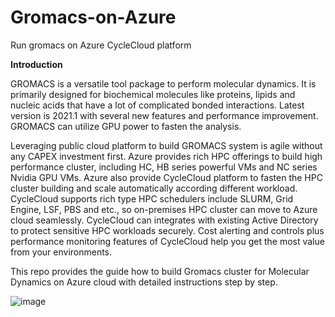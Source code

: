 # Gromacs-on-Azure

Run gromacs on Azure CycleCloud platform

**Introduction**

GROMACS is a versatile tool package to perform molecular dynamics. It is primarily designed for biochemical molecules like proteins, lipids and nucleic acids that have a lot of complicated bonded interactions. Latest version is 2021.1 with several new features and performance improvement. GROMACS can utilize GPU power to fasten the analysis.

Leveraging public cloud platform to build GROMACS system is agile without any CAPEX investment first. Azure provides rich HPC offerings to build high performance cluster, including HC, HB series powerful VMs and NC series Nvidia GPU VMs. Azure also provide CycleCloud platform to fasten the HPC cluster building and scale automatically according different workload. CycleCloud supports rich type HPC schedulers include SLURM, Grid Engine, LSF, PBS and etc., so on-premises HPC cluster can move to Azure cloud seamlessly. CycleCloud can integrates with existing Active Directory to protect sensitive HPC workloads securely. Cost alerting and controls plus performance monitoring features of CycleCloud help you get the most value from your environments.

This repo provides the guide how to build Gromacs cluster for Molecular Dynamics on Azure cloud with detailed instructions step by step.
    
![image](https://user-images.githubusercontent.com/45908192/116180315-465fc780-a74b-11eb-9e06-4d147d0384f5.png)
